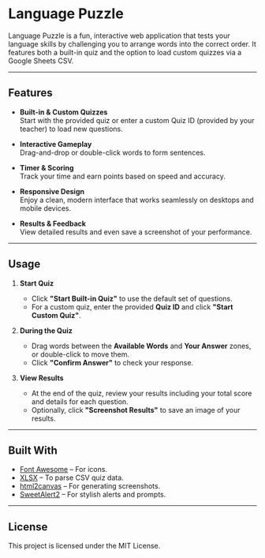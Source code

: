 # Language Puzzle

Language Puzzle is a fun, interactive web application that tests your language skills by challenging you to arrange words into the correct order. It features both a built-in quiz and the option to load custom quizzes via a Google Sheets CSV.

---

## Features

- **Built-in & Custom Quizzes**  
  Start with the provided quiz or enter a custom Quiz ID (provided by your teacher) to load new questions.
  
- **Interactive Gameplay**  
  Drag-and-drop or double-click words to form sentences.

- **Timer & Scoring**  
  Track your time and earn points based on speed and accuracy.

- **Responsive Design**  
  Enjoy a clean, modern interface that works seamlessly on desktops and mobile devices.

- **Results & Feedback**  
  View detailed results and even save a screenshot of your performance.

---

## Usage

1. **Start Quiz**  
   - Click **"Start Built-in Quiz"** to use the default set of questions.
   - For a custom quiz, enter the provided **Quiz ID** and click **"Start Custom Quiz"**.

2. **During the Quiz**  
   - Drag words between the **Available Words** and **Your Answer** zones, or double-click to move them.
   - Click **"Confirm Answer"** to check your response.

3. **View Results**  
   - At the end of the quiz, review your results including your total score and details for each question.
   - Optionally, click **"Screenshot Results"** to save an image of your results.

---

## Built With

- [Font Awesome](https://fontawesome.com/) – For icons.
- [XLSX](https://github.com/SheetJS/sheetjs) – To parse CSV quiz data.
- [html2canvas](https://html2canvas.hertzen.com/) – For generating screenshots.
- [SweetAlert2](https://sweetalert2.github.io/) – For stylish alerts and prompts.

---

## License

This project is licensed under the MIT License.

